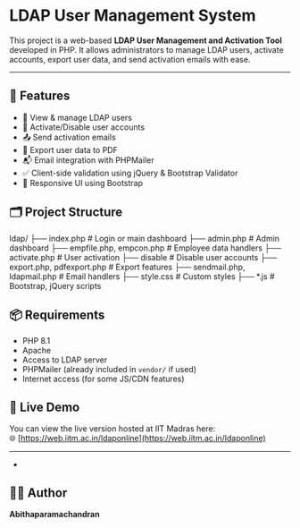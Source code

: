 # LDAP User Management System

This project is a web-based **LDAP User Management and Activation Tool** developed in PHP. It allows administrators to manage LDAP users, activate accounts, export user data, and send activation emails with ease.

---

## 🚀 Features

- 🧑 View & manage LDAP users
- 🔐 Activate/Disable user accounts
- 📤 Send activation emails
- 📄 Export user data to PDF
- 📬 Email integration with PHPMailer
- ✅ Client-side validation using jQuery & Bootstrap Validator
- 🎨 Responsive UI using Bootstrap
## 🗂️ Project Structure
ldap/
├── index.php # Login or main dashboard
├── admin.php # Admin dashboard
├── empfile.php, empcon.php # Employee data handlers
├── activate.php # User activation
├── disable # Disable user accounts
├── export.php, pdfexport.php # Export features
├── sendmail.php, ldapmail.php # Email handlers
├── style.css # Custom styles
├── *.js # Bootstrap, jQuery scripts
## 📦 Requirements

- PHP 8.1
- Apache
- Access to LDAP server
- PHPMailer (already included in `vendor/` if used)
- Internet access (for some JS/CDN features)


## 🔗 Live Demo

You can view the live version hosted at IIT Madras here:  
🌐 [https://web.iitm.ac.in/ldaponline](https://web.iitm.ac.in/ldaponline)

---
- 
## 🙋‍♀️ Author

**Abithaparamachandran**
